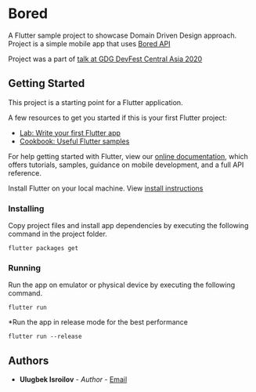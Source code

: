 # Bored

A Flutter sample project to showcase Domain Driven Design approach. Project is a simple mobile app that uses [Bored API](https://www.boredapi.com/)

Project was a part of [talk at GDG DevFest Central Asia 2020](https://youtu.be/Sp8z1_I_7eM) 

## Getting Started

This project is a starting point for a Flutter application.

A few resources to get you started if this is your first Flutter project:

- [Lab: Write your first Flutter app](https://flutter.dev/docs/get-started/codelab)
- [Cookbook: Useful Flutter samples](https://flutter.dev/docs/cookbook)

For help getting started with Flutter, view our
[online documentation](https://flutter.dev/docs), which offers tutorials,
samples, guidance on mobile development, and a full API reference.

Install Flutter on your local machine. View [install instructions](https://flutter.dev/docs/get-started/install)

### Installing
Copy project files and install app dependencies by executing the following command in the project folder.
```
flutter packages get
```

### Running
Run the app on emulator or physical device by executing the following command.
```
flutter run
```
*Run the app in release mode for the best performance
```
flutter run --release
```

## Authors
* **Ulugbek Isroilov** - *Author* - [Email](mailto:inulugbek@gmail.com)

